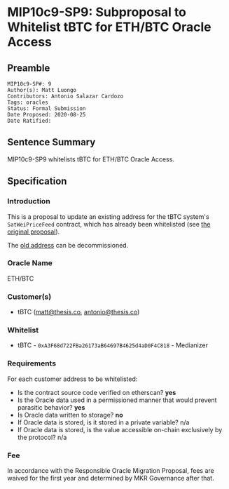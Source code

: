 # MIP10c9-SP9: Subproposal to Whitelist tBTC for ETH/BTC Oracle Access

## Preamble
```
MIP10c9-SP#: 9
Author(s): Matt Luongo
Contributors: Antonio Salazar Cardozo
Tags: oracles
Status: Formal Submission
Date Proposed: 2020-08-25
Date Ratified:
```

## Sentence Summary
MIP10c9-SP9 whitelists tBTC for ETH/BTC Oracle Access.

## Specification

### Introduction

This is a proposal to update an existing address for the tBTC system's
`SatWeiPriceFeed` contract, which has already been whitelisted (see [the original
proposal](https://vote.makerdao.com/polling-proposal/qmeymkw5rhenzsevpvnhequj9glvq6n5buzapyrvestcdg)).

The [old address](etherscan.io/address/0x3b995E9f719Cb5F4b106F795B01760a11d083823) can be decommissioned.

### Oracle Name

ETH/BTC

### Customer(s)
- tBTC (matt@thesis.co, antonio@thesis.co)

### Whitelist

- tBTC - `0xA3F68d722FBa26173aB64697B4625d4aD0F4C818` - Medianizer

### Requirements
For each customer address to be whitelisted:

- Is the contract source code verified on etherscan? **yes**
- Is the Oracle data used in a permissioned manner that would prevent parasitic behavior? **yes**
- Is Oracle data written to storage? **no**
- If Oracle data is stored, is it stored in a private variable? n/a
- If Oracle data is stored, is the value accessible on-chain exclusively by the protocol? n/a

### Fee

In accordance with the Responsible Oracle Migration Proposal, fees are waived for the first year and determined by MKR Governance after that.